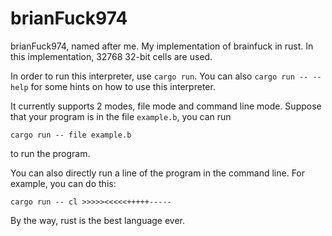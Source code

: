 # brianFuck974
brianFuck974, named after me. My implementation of brainfuck in rust. In this implementation, 32768 32-bit cells are used.

In order to run this interpreter, use `cargo run`. You can also `cargo run -- --help` for some hints on how to use this interpreter.

It currently supports 2 modes, file mode and command line mode. Suppose that your program is in the file `example.b`, you can run
```
cargo run -- file example.b
```
to run the program.

You can also directly run a line of the program in the command line. For example, you can do this:
```
cargo run -- cl >>>>><<<<<+++++-----
```

By the way, rust is the best language ever.
